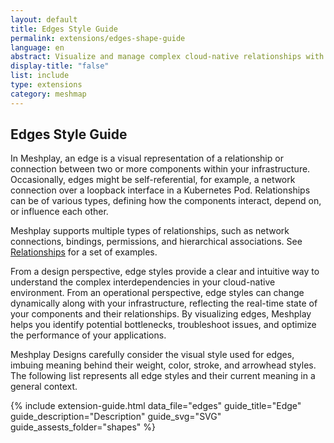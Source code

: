 ```yaml
---
layout: default
title: Edges Style Guide
permalink: extensions/edges-shape-guide
language: en
abstract: Visualize and manage complex cloud-native relationships with MeshMap's dynamic edge styling in Kubernetes architecture.
display-title: "false"
list: include
type: extensions
category: meshmap
---
```


## Edges Style Guide

In Meshplay, an edge is a visual representation of a relationship or connection between two or more components within your infrastructure. Occasionally, edges might be self-referential, for example, a network connection over a loopback interface in a Kubernetes Pod. Relationships can be of various types, defining how the components interact, depend on, or influence each other.

Meshplay supports multiple types of relationships, such as network connections, bindings, permissions, and hierarchical associations. See [Relationships]({{site.baseurl}}/concepts/logical/relationships) for a set of examples.

From a design perspective, edge styles provide a clear and intuitive way to understand the complex interdependencies in your cloud-native environment. From an operational perspective, edge styles can change dynamically along with your infrastructure, reflecting the real-time state of your components and their relationships. By visualizing edges, Meshplay helps you identify potential bottlenecks, troubleshoot issues, and optimize the performance of your applications.

Meshplay Designs carefully consider the visual style used for edges, imbuing meaning behind their weight, color, stroke, and arrowhead styles. The following list represents all edge styles and their current meaning in a general context.



{% include extension-guide.html
 data_file="edges"
 guide_title="Edge"
 guide_description="Description"
 guide_svg="SVG"
 guide_assests_folder="shapes"
%}